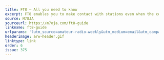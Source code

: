 ```yaml
---
title: FT8 – All you need to know
excerpt: FT8 enables you to make contact with stations even when the conditions are too poor for voice.
source: M7OJA
sourceurl: https://m7oja.com/ft8-guide
linkname: ft8-guide
urlparams: '?utm_source=amateur-radio-weekly&utm_medium=email&utm_campaign=newsletter'
headerimage: arw-header.gif
linktype: link
order: 6
issue: 375
---
```

